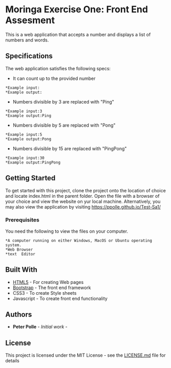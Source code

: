 # Moringa Exercise One: Front End Assesment

This is a web application that accepts a number and displays a list of numbers and words.

## Specifications
The web application satisfies the following specs:
* It can count up to the provided number
```
*Example input:
*Example output:
```
* Numbers divisible by 3 are replaced with "Ping"
```
*Example input:3
*Example output:Ping
```
* Numbers divisible by 5 are replaced with "Pong"
```
*Example input:5
*Example output:Pong
```
* Numbers divisible by 15 are replaced with "PingPong"
```
*Example input:30
*Example output:PingPong
```

## Getting Started

To get started with this project, clone the project onto the location of choice and locate index.html in the parent folder. Open the file with a browser of your choice and view the website on yur local machine. Alternatively, you may also view the application by visiting https://ppolle.github.io/Test-Sa1/

### Prerequisites

You need the following to view the files on your computer.

```
*A computer running on either Windows, MacOS or Ubuntu operating system.
*Web Browser
*text  Editor
```

## Built With

* [HTML5](https://www.w3.org/TR/html5/) - For creating Web pages
* [Bootstrap](http://getbootstrap.com/) - The front end framework
* CSS3 - To create Style sheets
* Javascript - To create front end functionality


## Authors

* **Peter Polle** - *Initial work* - 

## License

This project is licensed under the MIT License - see the [LICENSE.md](LICENSE.md) file for details
